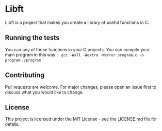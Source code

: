 # Libft
Libft is a project that makes you create a library of useful functions in C.

## Running the tests
You can any of these functions in your C projects.
You can compile your main program in this way :
``` gcc -Wall -Wextra -Werror program.c -o program```
```./program```

## Contributing 
Pull requests are welcome. For major changes, please open an issue first to discuss what you would like to change.

## License
This project is licensed under the MIT License - see the LICENSE.md file for details.

